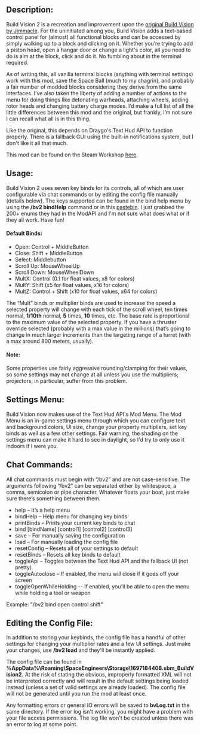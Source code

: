 ## Description:
Build Vision 2 is a recreation and improvement upon the [original Build Vision by Jimmacle](https://steamcommunity.com/sharedfiles/filedetails/?id=756792814). For the uninitiated among you, Build Vision adds a text-based control panel for (almost) all functional blocks and can be accessed by simply walking up to a block and clicking on it. Whether you’re trying to add a piston head, open a hangar door or change a light's color, all you need to do is aim at the block, click and do it. No fumbling about in the terminal required.

As of writing this, all vanilla terminal blocks (anything with terminal settings) work with this mod, save the Space Ball (much to my chagrin), and probably a fair number of modded blocks considering they derive from the same interfaces. I’ve also taken the liberty of adding a number of actions to the menu for doing things like detonating warheads, attaching wheels, adding rotor heads and changing battery charge modes. I’d make a full list of all the little differences between this mod and the original, but frankly, I’m not sure I can recall what all is in this thing.

Like the original, this depends on Draygo's Text Hud API to function properly. There is a fallback GUI using the built-in notifications system, but I don't like it all that much.

This mod can be found on the Steam Workshop [here](https://steamcommunity.com/sharedfiles/filedetails/?id=1697184408).

## Usage:
Build Vision 2 uses seven key binds for its controls, all of which are user configurable via chat commands or by editing the config file manually (details below). The keys supported can be found in the bind help menu by using the **/bv2 bindHelp** command or in this [pastebin](https://pastebin.com/mGNq3u1T). I just grabbed the 200+ enums they had in the ModAPI and I'm not sure what does what or if they all work. Have fun!

#### Default Binds:
* Open: Control + MiddleButton
* Close: Shift + MiddleButton
* Select: Middlebutton
* Scroll Up: MouseWheelUp
* Scroll Down: MouseWheelDown
* MultX: Control (0.1 for float values, x8 for colors)
* MultY: Shift (x5 for float values, x16 for colors)
* MultZ: Control + Shift (x10 for float values, x64 for colors)

The “Mult” binds or multiplier binds are used to increase the speed a selected property will change with each tick of the scroll wheel, ten times normal, **1/10th** normal, **5** times, **10** times, etc. The base rate is proportional to the maximum value of the selected property. If you have a thruster override selected (probably with a max value in the millions) that’s going to change in much larger increments than the targeting range of a turret (with a max around 800 meters, usually).

#### Note: 
Some properties use fairly aggressive rounding/clamping for their values, so some settings may not change at all unless you use the multipliers; projectors, in particular, suffer from this problem. 

## Settings Menu:
Build Vision now makes use of the Text Hud API's Mod Menu. The Mod Menu is an in-game settings menu through which you can configure text and background colors, UI size, change your property multipliers, set key binds as well as a few other settings. Fair warning, the shading on the settings menu can make it hard to see in daylight, so I'd try to only use it indoors if I were you.

## Chat Commands:
All chat commands must begin with “/bv2” and are not case-sensitive. The arguments following “/bv2” can be separated either by whitespace, a comma, semicolon or pipe character. Whatever floats your boat, just make sure there’s something between them.

* help – It’s a help menu
* bindHelp – Help menu for changing key binds
* printBinds – Prints your current key binds to chat
* bind [bindName] [control1] [control2] [control3]
* save – For manually saving the configuration
* load – For manually loading the config file
* resetConfig – Resets all of your settings to default
* resetBinds – Resets all key binds to default
* toggleApi – Toggles between the Text Hud API and the fallback UI (not pretty)
* toggleAutoclose – If enabled, the menu will close if it goes off your screen
* toggleOpenWhileHolding -- If enabled, you'll be able to open the menu while holding a tool or weapon

Example: "/bv2 bind open control shift"

## Editing the Config File:
In addition to storing your keybinds, the config file has a handful of other settings for changing your multiplier rates and a few UI settings. Just make your changes, use **/bv2 load** and they'll be instantly applied.

The config file can be found in **%AppData%\Roaming\SpaceEngineers\Storage\1697184408.sbm_BuildVision2.** At the risk of stating the obvious, improperly formatted XML will not be interpreted correctly and will result in the default settings being loaded instead (unless a set of valid settings are already loaded). The config file will not be generated until you run the mod at least once.

Any formatting errors or general IO errors will be saved to **bvLog.txt** in the same directory. If the error log isn't working, you might have a problem with your file access permissions. The log file won't be created unless there was an error to log at some point.
